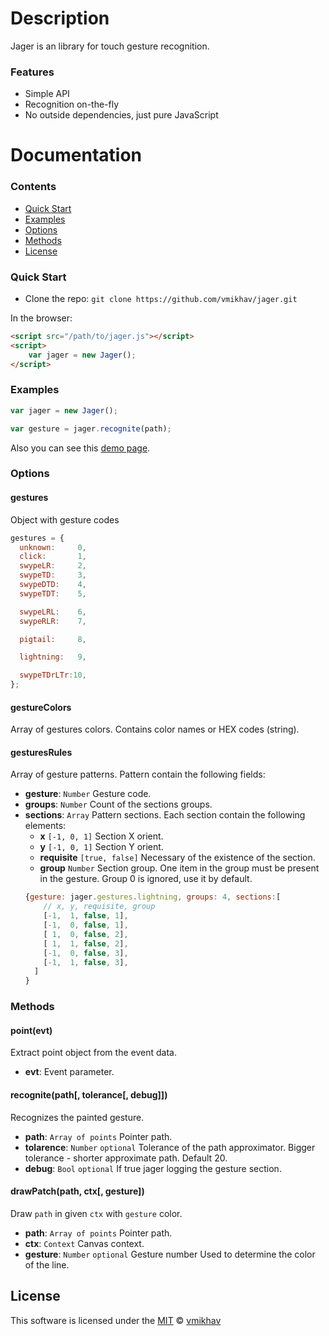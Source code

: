 # Description
Jager is an library for touch gesture recognition.

### Features
* Simple API
* Recognition on-the-fly
* No outside dependencies, just pure JavaScript

# Documentation

### Contents
* [Quick Start](#quick-start)
* [Examples](#examples)
* [Options](#options)
* [Methods](#methods)
* [License](#license)

### Quick Start

* Clone the repo: `git clone https://github.com/vmikhav/jager.git`

In the browser:

```html
<script src="/path/to/jager.js"></script>
<script>
    var jager = new Jager();
</script>
```

### Examples

```javascript
var jager = new Jager();

var gesture = jager.recognite(path);
```

Also you can see this [demo page](./examples/index.html).

### Options
#### gestures
Object with gesture codes
```javascript
gestures = {
  unknown:     0,
  click:       1,
  swypeLR:     2,
  swypeTD:     3,
  swypeDTD:    4,
  swypeTDT:    5,

  swypeLRL:    6,
  swypeRLR:    7,

  pigtail:     8,

  lightning:   9,

  swypeTDrLTr:10,
};
```

#### gestureColors
Array of gestures colors. Contains color names or HEX codes (string).

#### gesturesRules
Array of gesture patterns. Pattern contain the following fields:
* **gesture**: `Number` Gesture code.
* **groups**: `Number` Count of the sections groups.
* **sections**: `Array` Pattern sections. Each section contain the following elements:
	* **x** `[-1, 0, 1]` Section X orient.
	* **y** `[-1, 0, 1]` Section Y orient.
	* **requisite** `[true, false]` Necessary of the existence of the section.
	* **group** `Number` Section group. One item in the group must be present in the gesture. Group 0 is ignored, use it by default.
	```javascript
	{gesture: jager.gestures.lightning, groups: 4, sections:[
	    // x, y, requisite, group
	    [-1,  1, false, 1],
	    [-1,  0, false, 1],
	    [ 1,  0, false, 2],
	    [ 1,  1, false, 2],
	    [-1,  0, false, 3],
	    [-1,  1, false, 3],
	  ]
	}
	```

### Methods
#### point(evt)
Extract point object from the event data.
* **evt**: Event parameter.

#### recognite(path[, tolerance[, debug]])
Recognizes the painted gesture.
* **path**: `Array of points` Pointer path.
* **tolarence**: `Number` `optional` Tolerance of the path approximator. Bigger tolerance - shorter approximate path. Default 20.
* **debug**: `Bool` `optional` If true jager logging the gesture section.

#### drawPatch(path, ctx[, gesture])
Draw `path` in given `ctx` with `gesture` color.
* **path**: `Array of points` Pointer path.
* **ctx**: `Context` Canvas context.
* **gesture**: `Number` `optional` Gesture number Used to determine the color of the line.

## License
This software is licensed under the [MIT](https://github.com/vmikhav/jager/blob/master/LICENSE) © [vmikhav](https://github.com/vmikhav)
